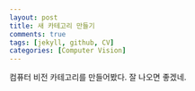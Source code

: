 ```yaml
---
layout: post
title: 새 카테고리 만들기
comments: true
tags: [jekyll, github, CV]
categories: [Computer Vision]
---
```


컴퓨터 비전 카테고리를 만들어봤다.
잘 나오면 좋겠네.